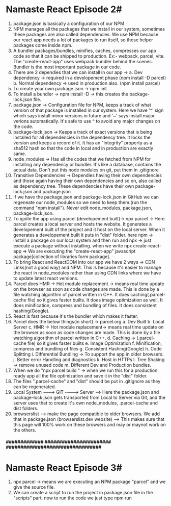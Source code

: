 # Namaste React Episode 2#
1. package.json is basically a configuration of our NPM
2. NPM manages all the packages that we install in our system, sometimes these packages are also called dependencies. We use NPM because our react app needs a lot of packages to run itself, so those helper packages come inside npm.
3. A bundler packages/bundles, minifies, caches, compresses our app code so that it can be shipped to production. Ex:- webpack, parcel, vite. The "create-react-app" uses webpack bundler behind the scenes. Bundler is the most important package in our code. 
4. There are 2 dependies that we can install in our app -> 
    a. Dev dependency -> required in a developement phase (npm install -D parcel)
    b. Normal dependency -> used in production also.   (npm install parcel)
5. To create your own package.json -> npm init
6. To install a bundler -> npm install -D <bundler name> -> this creates the package-lock.json file.
7. package.json -> Configuration file for NPM, keeps a track of what version of that package is installed in our system. 
        Here we have '^' sign which says install minor versions in future and '~' says install major verions automatically. It's safe to use ^ to avoid any major changes on the code.
8. package-lock.json -> Keeps a track of exact versions that is being installed for all dependencies in the dependency tree. It locks the version and keeps a record of it. It has an "integrity" property as a sha512 hash so that the code in local and in production are exactly same. 
9. node_modules -> Has all the codes that we fetched from NPM for installing any dependency or bundler. It's like a database, contains the actual data. Don't put this node modules on git, put them in .gitignore
10. Transitive Dependencies -> Dependies having their own dependencies and those again having their own dependencies and so on, also called as dependency tree. These dependencies have their own package-lock.json and package.json
11. If we have the package.json and package-lock.json in GitHub we can regeneate our node_modules so we need to keep them.(run the command "npm install"). Never edit node_modules, package.json, package-lock.json.
12. To ignite the app using parcel (developement built)-> npx parcel <source file name> -> Here parcel creates a local server and hosts the website. It generates a developement built of the project and it host on the local server. When it generates a developement built it puts in "dist" folder.
    here npm -> install a package on our local system and then run and npx -> just execute a package without installing. 
    when we write npx create-react-app <App Name> => We are executing the "create-react-app" javascript package[collection of libraries form package].
13. To bring React and ReactDOM into our app we have 2 ways -> CDN Links(not a good way) and NPM. This is because it's easier to manage the react in node_modules rather than using CDN links where we have to update latest react versions.
14. Parcel does HMR -> Hot module replacement -> means real time update on the browser as soon as code changes are made. This is done by a file watching algorithm of parcel written in C++. It does caching(.parcel-cache file) so it  gives faster builts. It does image optimization as well. It does minification, compress and bundling of files. It does consistent hashing(Google).
15. React is fast because it's the bundler which makes it faster.
16. Parcel does the below things(in short) -> parcel.org
    a. Dev Built
    b. Local Server
    c. HMR -> Hot module replacement-> means real time update on the browser as soon as code changes are made. This is done by a file watching algorithm of parcel written in C++.
    d. Caching -> (.parcel-cache file) so it  gives faster builts
    e. Image Optimization
    f. Minification, compress and bundling of files
    g. Consistent Hashing(Google)
    h. Code Splitting
    i. Differential Bundling -> To support the app in older browsers.
    j. Better error Handling and diagnostics
    k. Host in HTTPs
    l. Tree Shaking -> remove unused code
    m. Different Dev and Production bundles.
17. When we do "npx parcel build <source file name>" -> when we run this for a production ready app all the file optimization and save it in the "dist" folder.
18. The files ".parcel-cache" and "dist" should be put in .gitignore as they can be regenerated.
19. Local System ---> GIT ----> Server ==> Here the package.json and package-lock.json gets transported from Local to Server via Git, and the server uses that to create it's own node_modules, .parcel-cache and dist folders.
20. browserslist --> make the page compatible to older browsers. We add that in package.json (browserslist.dev website) --> This makes sure that this page will 100% work on these browsers and may or maynot work on the others.

#####  ############# ####################### ################################# ##############################################

# Namaste React Episode 3#

1. npx parcel <source file name> -> means we are executing an NPM package "parcel" and we give the source file.
2. We can create a script to run the project in package.json file in the "scripts" part, now to run the code we just type npm run <script tag>. (Only for "start" tag we can also write "npm start").
3. JSX and React both are different. We can write React without JSX, it's just that JSX makes it easier. JSX is not HTML inside JS, both are different. JSX is an HTML like or XML like syntax. JSX is a different syntax.
4. JSX is not a valid JavaScript syntax, they only understand ECMA script, for browser to understand JSX, parcel does the job behind the scenes. It is transpiled before it goes to JS engine and then JS engine understands the code. Now Parcel doesn't do the transpiling itself, it gives the responsiblity to Babel(it's a package). Basically Babel's job is to convert JSX to React code.
5. Behind the scenes the JSX is converted to React.createElement which then makes a JS object and is rendered in DOM as an HTML element.
    JSX => React.createElement() => React.createElement - JS Object => rendered to an HTML Element. All these are done by Babel.
    "class" attribute in HTML => "className" attribute in JSX. Inside a JSX we can run any JavaScript expression, function inside a {}.
6. For mutiline JSX statements, wrap them under () so that Babel understands where JSX starts and ends. A JSX part in the code is a     React Element. React code is readable because of JSX. 
7. React Components -> Class based Components(Old way) and Functional Components. Component Composition -> Composing or adding one component into other.
8. For Functional components, they are just javascript functions that returns some JSX elemnt. Make sure to start the function name in capital letters. React Element is an object and React Component is a function.
9. A React element is a normal JavaScript variable, so to add that in a React functional component or to add that in another React element we just enclose it inside {}. Now to add a React functional component in another element or a component we just enclose it inside < Component Name />
10. Whatever data comes inside {} JSX won't blindly run it, it will sanitize and see if the data is ok to be processed. JSX Expression must have only one parent element. We can use React.Fragement that is used as an empty tag to wrap up the entire JSX. We can use <> </> in place of React.Fragement. Can we use multiple roots? Can we use a React.Fragement inside another React.Fragement ?

#####  ############# ####################### ################################# ##############################################

# Namaste React Episode 4#

1. Before building any app make sure to plan it first properly and then start coding.
2. React Components are just like JavaScript functions, we can reuse them repeatedly. Never create a component inside another component.
3. To add inline css in react component(within the HTML tags) you need to give them as JS objects {}.
4. React props -> also known as properties. Just like React Functional Components are javascript functions, similarly React props are the arguments of the function. Passing props to a component => passing arguments to a function. Props are just JS objects that wraps all the details. When we have to dynamically pass some data into a component, we pass it as a prop.
5. Config driven UI -> Managing the data how it looks on an UI using data or using configs or big JSON datas that comes from the backend.
6. While using map functions in react make sure to use "key" paramter, and in that never use indexes.

#####  ############# ####################### ################################# ##############################################

# Namaste React Episode 5#
1. The best industry practice is to make seperate files for seperate components and keep all the source code in the "src" folder.
    In that folder there will be a components folder. You can use Js as well as Jsx extenstion, it doesn't matter much.
2. Never keep the hard coded data or the hard coded urls in the component files, make sure you keep them in a seperate folder (utils folder) and in a seperate file(say config.js or constant.js). Since these js files are not a component so the name starts with small letters. All the constant variables should be written in full uppercase.
3. There are 2 different types of import and export. 
    a) Normal export/import => export default <function/variable name> => when we have to export only one file, we cannot write this command twice. While importing these this we can just mention the name. Example:- import CDN_URL from "../Utils/constant";
    b) Named export/import => export const <function/variable name> => here we mention export at the time of declaring the variable, so we can export multipe things at a time. While importing this named export make sure to mention them inside {}. 
    Example:- import {CDN_URL} from "../Utils/constant"; => we can import multiple components together like this.
    We can combine default and named exports in a single file.
4. All these React and other frameworks makes sure that the data layer and the UI layer are in sync, they help in faster DOM manipulation. React makes the DOM operations superfast and efficient.
5. A React HOOK is a normal JS utility function that is prebuilt and is given to us by React, only thing is these functions have some logic written behind the scenes. We need to use named import command to import hooks in our program.
    a) useState() hooks -> it is used to create state variables and maintains the state of our component. The scope of the local state variable is inside the component. Whenever a state variable updates React re-renders the component.
    Whenever a user makes any changes in UI or does any action, the data should be updated. Whenever there is something that changes on the UI we use a local state variable to handle that. useState() is a hook that helps us to manage this state variable across the UI.
    b) useEffet() hooks ->
6. React uses "Reconciliation Algorithm" which is also known as "React fiber"(came up in React version 16). It is used to differentiate one tree from the other and it determines what needs to be changed in UI and what not using a "diff" algorithm. A DOM stands for Document Object Model where Document is the HTML document, Object are the HTML Tags like <h1>, <h2>, <div>.. and the Model is the document structure where we have the HTML tags in the chronological order. React Fiber study material -> https://github.com/acdlite/react-fiber-architecture
7. Virtual DOM -> It is the representation of the actual DOM in the form of a JS object. So there will be an object of existing DOM, once we make any change there is a new object is created, react finds out the difference between these 2 objects and then it actually updates the DOM. React does efficient DOM manipulation and that's why it's fast.
    Example:- A real DOM          A Virtual DOM
            <head>                If you do "console.log(<Body />)" it prints a nested object in the console, that is the Virtual DOM.
                <body>
                    <div>
                    </div>
                </body>
            </head>
8. Diff Algorithm -> It compares and finds the difference between 2 virtual DOMs, updates the actual DOM accordingly on every render cycle. That's how React becomes faster because finding out the difference between two HTML code is tuff but finding out the difference between 2 objects is easier. React doesn't touch the actual DOM much and that's another reason why React is so fast.
9. Whenever there is a change in state variable React will immediately find out the difference between the Virtual DOM and it will re-render/update our component and update the actual DOM. Why not to use indexes as the React key?
10. Incremental rendering -> The ability to split rendering work into chunks and spread it out over multiple frames. React uses "one way data binding".

#####  ############# ####################### ################################# ##############################################

# Namaste React Episode 6#

1. A state is a built-in React object that is used to contain data or information about the component. Say there is a variable in react and on click of a button that variable changes and it shows up in UI. So for that react needs to track the variable so that the data layer is in sync with UI layer. Now React cannot do that on a normal variable and can only track local state variables. So to create and monitor changes on the local state variable we use useState hook. Every component in React maintains a "State", we can put all the variables in this state and everytime we have to create a local variable we use state in it. Never write a useState inside if-else/for-loop and outside functional component.
"useState is a hook that React gives us to create state variables inside a functional component."
2. In useState hook react gives us two things in the form of an array, a state variable and a function to update the state variable. Now whenever this state variable changes react will immediately update the UI. Whenever the state variable changes React re-renders the whole component. Whenever a state variable is updated React re-renders the entire component(Reconciliation).
3. Hooks are just normal JS functions which React gives us to obtain a certain functionality.
4. There are 2 ways to call an API. *Read about microservices and monolith
    a) Load -> Call API -> Render the page
    b) Load -> Show something on the page -> Call API -> Render the page  ==> This is mostly preferred as the page will be available all the time. To use this functionality React gives us access to the most important "useEffect" hook.
5. useEffect() takes in a callback function and that function is called whenever useEffect wants it to be called. This function is called after every component render and component render happens whenever there is a state change or there is any props change. If we don't want to run the useEffect on every re-render we can pass a dependency array to it. If that is not dependent on anything then it will be called just once when the page loads for the first time. It's a hook that React gives us and it's callled after the component renders.
6. When you have a useEffect with a callback function with empty dependency array, it will be called once after first render. Now if the dependency array has something then it will be called once after render and everytime the dependency is rendered. So the flow happens like this ==> First the page is rendered => the initial data is rendered => then the page loads with final data. We can return a function in useEffect hook mainly whenever we want to unmount the component.

#####  ############# ####################### ################################# ##############################################

# Namaste React Episode 7#

1. In useEffect if there is no dependency array mentioned (apart from a blank array) it will be called after each and every render. If a blank array is kept then it means there is no dependency and it will be called only after the first render.
2. createBrowserRouter => function that we get from "react-router-dom" that helps us to create routing. It takes some configuration in the form of an array and each path is an object having these 2 parameters.
    a) path => denotes the path
    b) element => denotes which component will be loaded for the particular path.
    Note:- Create the router below the component as everything runs in a sequence.
3. RouterProvider => component that we get from "react-router-dom" that helps us to provide he routing to our app. It passes it like a prop.
4. React Router DOM gives us a hook "useRouteError" which gives us an error object, it gives us an information on what type of error we have and we can display this on our page to show what kind of error we have.
5. The problem with anchor tag is that it refreshes the entire page. React pages are SPA (Single Page Applications), they don't make a network call when we change pages. To avoid this "react-router-dom" gives us a "Link", used exactly like our anchor tag(replace "href" with "to"). Behind the scenes Link tag uses and anchor tag only.
6. There are 2 types of routing => 
    a) Client side routing => When we click on a page it goes to another page without making a network call, we just load a different component.
    b) Server side routing => Way by which all our pages come from the server.
7. We can create multiple children of our Route. "React-router-dom" gives us access to "Outlet" component to create nested routes and this will be filled by the children configuration. It's a place where we an fill our children configs.
8. "React-router-dom" gives us access to a hook called as "useParams" which reads the dynamic url and takes the "id" from the browser. The best thing about creating more and more components is that it makes the code "modular", "reusable", "cleaner", "maintainable", "testable". There is also something called as "useSearchParams()" hook which is used when the id is attached with something else in browser[Ex:- youtube video id has "/watch?v=" with it so we can't use useParams hook here]. Read about => URLSearchParams.

#####  ############# ####################### ################################# ##############################################

# Namaste React Episode 8#

1. React initially started with class based components, the most important part of class based component is the render() method. Just like in functional components return a JSX here similarly here render method returns a JSX.
2. The "props" in functional component is replaced by "this.props" in class based components. A "constructor" is a method that is called automatically during the creation of an object from the class. The constructor for a React component is called before it is mounted. When implementing the constructor for a React.Component subclass, we should call super(props) before any other statement. Otherwise, this.props will be undefined in the constructor, which can lead to bugs.
3. Constructor is something that is used for initialization and it is a place where the state variables are created. Whenever we load a class a constructor is called first. In class based components all the state variables are created as a part of the same object.
4. In class based components first the constructor is called then the class is rendered and then componentDidMount() is called.
    constructor() ==> Render() ==> componentDidMount(). So the best place to make an API call in class based component is componentDidMount().
5. Reason why constructor() is called first because its the place where things are initialized first. Whenever React renders it does it in 2 phases
    a) Render Phase => It includes render() and constructor(). This is the phase where the DOM is updated.
    b) Commit Phase => It includes componentDidMount(). This is the phase where React is actually modifying the DOM and then calls componentDidMount().
6. Because the Commit Phase takes time(because API call takes time) so React tries to complete the render phase first for all the child components before starting the commit phase. When the commit phase starts and there are 2 children and 1 parent then react will complete the commit for the first, then second and then parent. So the chronology is as follows:-
    Parent Constructor => Parent Render => First child constructor => First child render => Second child constructor => second child render => first child componentDidMount() => second child componentDidMount() => Parent componentDidMount().
7. componentDidMount can be made async but useEffect can't be, why??? || find the purpose of constructor(props) and super(props)
8. When there is an API call or any state changes in componentDidMount() phase the component re-renders and updates which called the componentDidUpdate() phase. Basically after first render componentDidMount() is called and after next every re-render componentDidUpdate is called. componentWillUnount() will be called when the component is unmounted from the DOM tree, basically when we move to someother page leaving the current page.

#####  ############# ####################### ################################# ##############################################

# Namaste React Episode 9#
1. We build functions in JS so that we can wrap up a small logic into a function and to benefit from these 3 things -> 
    a) Modularity => breaking down code into meaningful pieces
    b) Readability c) Reusability
2. Difference between hook and a functional component -> functional component returns a JSX whereas hooks returns a JS/array/value.
3. Window: online event => an event listener, when you go online the browser detects it. Clear event listeners once you go out of the component else browser will keep on storing it. This can be done in unmounting part of useEffect.
4. In large scale production ready apps we cant ask the bundler to have just one index.js file. This is the reason we do Chunking/Code Splitting/Dynamic Bundling/Lazy Loading/On demand loading. All of these are same concepts. Bundling is good but to a certain limit, till the time it's logical.
5. To do lazy loading we do that inside the lazy() function which comes from React Library as a named import. When we load the component on demand loading react tries to suspend it upon rendering because the code is not there. To solve this we use "Suspense", which takes care of the suspending part automatically.
6. Suspense takes a prop known as "fallback" which loads the shimmer unless the actual page is loaded. NEVER dynamically load/lazy load components inside another component because this will be lazy loaded after every render cycle which is not preferred. Always lazy load on the top where you are importing.

#####  ############# ####################### ################################# ##############################################

# Namaste React Episode 10#

1. scss -> mordern way of writing css, at the end scss is converted to css. There are different ways to add a css file(know pros and cons  of all of these)
        a) A normal css file.           b) An scss file.            c)Inline css -> it takes a js object in the html tag itself
        d) Using Component or UI libraries like Material UI, Base UI, Ant, Chakra   e) Styled components
    In this we will be using Tailwind CSS. PostCSS -> Tool for transforming CSS to JavaScript.
2. .postcssrc file tells the bundler that while it is building up a developement or a production build, we will be using tailwind so compile our tailwind. We use square bracket notation => w-[200px] to give exact dimentions. Tailwind creates a dynamic class for us in this case.
3. Pros of tailwind -> a) Easy to debug  b) Less code is shipped so bundle size is small    c) No duplicate CSS so time taken is less
        d) Gives more control and is more customisable  e) Everything is done inside our JS file so easy to manage code
    Cons of tailwind -> a) High initial learning curve so for new developers it may take time to grasp it.
                        b) Compromises code readability as the classnames are very big




#####  ############# ####################### ################################# ##############################################

# Namaste React Episode 11#

1. If there is a component and we want to use a local variable within the component that's called a "State" and to pass data from one component to the other we use props. Props are local state for the parent.
2. Prop  Drilling -> Passing down of props down the component tree. We cannot change the state of another sibbling from the same component. In such cases we give control of the state of all the sibblings to the parent, this is called "Lifting the state up".
3. Redux store, React context are a shared store for the entire app from where the state variables can be used across multiple components without undergoing prop drilling. Basically we need a piece of data to be accessible anywhere in our app.
4. createContext() is a function that takes data which will be accessed all across our application. Props and other things are tied to a component which is not the case with React Context. In context.provider we can overide the default value with a state variable (using a prop called "value") that can be modified. It can modify the context for a smaller portion of my app. If any component is outside the context.provider that will have the default value, only the ones inside the provider will have the updated value. The major advantage of context is "Prop Drilling".
5. How to manage more than 1 context? Can a context come inside another context? Can we have multiple nested context?
6. Any component in our app can access the "Context" and any component can modify this context in our app. The best thing about Context is that it is not tied to any component, it stays independent outside the app. Context is like a "useState" for the entire application.
In class based components we use <Context.Consumer></Context.Consumer> to access the context.


#####  ############# ####################### ################################# ##############################################

# Namaste React Episode 12#

1. Redux is also like context where we can have a centralised storage of data, but the difference is it is used only in Large Scale Applications. For small scale applications using context is enough.
2. Redux store is like a big object which have different sections and those are small pieces and all the components in the app will be able to access this store. On the other hand, state variable is restricted to that particular component and props help in passing data between the components.
3. Redux and context helps in accessig data globally, only difference is we can have multiple context but only one redux store. Redux and React are completely different and should not be combined together.
4. We create logical seperation into our store => slices of our store(Ex:- User slice, authentication slice, theme slice, cart slice)
    Basically a slice is a small portion of our store, so all these slices are small parts of our store.
5. In Redux components cannot directly update the store, instead they have to "Dispatch an Action". The action will call a normal JS function and this function will be modifying the cart(This function is called as a Reducer). In case of large applications we don't want random components to modify our store so that is why we make changes via "Action object" so that we can keep a track of each and everything.
 * So ==> we click a button in a React component ==> it dispatches an action ==> it calls a Reducer function ==> it updates the slice of our redux store. * [This is to write in the Redux store]
6. To read the cart in redux store we need to call the "Selector" and this selector will give us the information from the cart that will update the React component. [This is to read from the Redux store] The selector is a hook (useSelector) at the end of the day and which again means thats a JS function. When we use a selector it's also known as "Subscribing to the store" which means reading from the store.
It means that it is sync with the store so whenever the store modifies it will automatically modify the react component and the UI.
7. We install 2 libraries to have the redux in our app.
    i) npm i @reduxjs/toolkit  ==> This is the core of Redux.
    ii) npm i react-redux  ==> This is the bridge between React and Redux.
8. We need to give a provider to provide the store to the React application, we can provide the store to the entire app or some selective components based on our requirement.
9. The Reducer function takes in 2 things -> the initial state and the action payload(This is the place where we will get the items to be added to the cart or "The data which is comming in"). These functions take a state and directly modify it, they don't return anything.
10. 
/**
 * Steps in configuring a redux store:-
 * Create a store => configureStore API from "@reduxjs/toolkit
 *
 * Provide the store to the app in App.js=> Provider API from "react-redux" and used the key "store" and gave access of the store to the app.
 *
 * created a Slice using createSlice API from "@reduxjs/toolkit
 * In create slice we need the below things in the form of an object:-
 *      - name :
 *      - Initial State :
 *          - Items(array) :
 *      - Reducers : {(Its an object having the below things)
 *          - Action Name : Reducer function(Which takes in initial state and action payload) =>{ This function won't return anything }
 *                  }
 *        Export the actions as below
 *          export const {<Action names>} = <Slice Name>.actions
 *
 *        Export the reducers BUT as a "<Slice Name>.reducer" format (Here it will combine all of them to a single reducer)
 *
 *
 *  Now we put the slice in store in the below format in reducer object. Here all the slice created will be added here.
 *       reducer : {
 *                   <Name> : <Slice Name>
 *                  }
 *  
 *   To check if the redux is working fine on our app properly or not check the "Chrome Redux Dev Tools extension"
 */

11. Using useSelector if we subscribe to the entire store then everytime my store changes it will re-render the component, which is a very bad performance issue. Instead we subscribe to the "items in that particular slice of the store" for best performance. To dispatch an action we use useDispatch hook that comes from "react-redux".
12. Read about => Redux documentation, thunks, middleware, early return coding pattern, axios.


#####  ############# ####################### ################################# ##############################################

# Namaste React Episode 13#

1. Reason to do testing in our app ==> There are lot of developers working on 100's of components on a large scale application so adding a new piece of code or making any changes may impact the existing code, so testing the code gives us confidence that we are not breaking the existing code. [Read about "Test Driven Developement" => Basically means writing test cases even before writing the code ] Test Driven Developement is a very good process as it ensures a very good quality of code but it's not preferred by companies as that makes the developement proces very very slow.

2. Different Types of testing:-
    a) Manual Testing => A person tries to do random tests on the code to see if that breaks or not.
    b) Automated Testing => A code testing a code. Ex:- Selenium, 
    c) End 2 End(E2E) testing => It simulates a flow where the entire flow and entire journey of a user on the app is being tested. Ex:- Cyprus. This part is being offloaded to the QA team in many cases where they use a "headless browser". Basically these processes replace the manual testing with a code.
    d) Unit Testing => Core job of developers where they test small unites in the code.
    e) Integration Testing => Testing the integration between the components

3. Jest -> Delightful JS testing framework and React Testing Library uses jest behind the scenes. React Testing Library makes the testing in react very efficient. A convention to write test file names => <filename>.test.js

Steps for testing:- 

/**
 * 
 * Install React Testing Library.  => npm install --save-dev @testing-library/react
 * Install Jest   => npm i -D jest
 * Configure Jest => Create a Jest.config file => npx jest --init => Remember we use jsdom(browser-like) environment for it. Also use   "babel" instrument code for coverage.
 * After all the configuration we can directly run our tests as "npm run test" => test command is already configured as "jest" by parcel in package.json.
 * After Jest version 28 "jest-environment-jsdom" is no longer shipped by default, so now we need to install it separately. => npm i -D jest-environment-jsdom.
 * After running npm run test => jest will try to find out the test cases in our entire file. Ex:- "**/__tests__/**/*.[jt]s?(x), **/?(*.)+(spec|test).[tj]s?(x)" => this means jest is looking for "__tests__" folder and in that it's looking for "spec.js/spec.ts/test.js/test.ts" type of folders.
 * Now we create our first test file. Remember whatever files we put insie "__tests__" folder jest will consider all of them as testing files.
 * Configure jest bable config as JS files don't understand the "import" statements or any other ES6 statements. Jest needs some Babel packages for this. Now babel will make Jest understand that there is something called as ES6 statements and helps it to understand that.
            => npm install --save-dev babel-jest @babel/core @babel/preset-env
 * Now create a babel.config.js and configure the below one. We can also put this code in ".babelrc" file which was originally created to remove the console.log() for the end user by writing some configs. Both babel.config.js and .babelrc are valid ways to do so.
                module.exports = {
                            presets: [['@babel/preset-env', {targets: {node: 'current'}}]],
                                };
 * Now the above code will throw an error on ".babelrc" file as that file accepts only JSON, so convert everything into "" and remove the "module.exports" part. [JSON and JS objects are not same]
 * Wrote and ran test cases, gitignored the coverage folder.
 * Wrote unit test cases for header and see what we can expect when we load the header. So test cases will be
        a) See if the logo loads        b) Cart items should be 0        c) Status should be online.
 * Add a configuration to the "presets" part in ".babelrc" file as mentioned below to make jest understand the JSX part ot JSX statements of React. Also install => npm i -D @babel/preset-react
                        ["@babel/preset-react", {"runtime": "automatic"}]
        To write render() inside the testing file the syntax is => const <Variable Name> = render(<Component Name />)
    The Variable Name returns a Vitual DOM object if we log inside the console. 
 * Create Mocks as jsdom doesn't understand a png image. Since jsdom doesn't have the redux so then we wrap the react component inside a provider(which will be imported from react-redux). In jest.config.js have a "moduleNameMapper: {}" which tells that all the .png files that we have take it from the dummy image. The format to do this is mentioned below.
            moduleNameMapper: {
    "\\.(png|jpg|svg)$" : "../Mocks/dummyLogo.js"  //Here we are mapping all the .png/.jpg/.svg files with the dummyLogo.js
   },
 * The jsdom doesn't understand Link and routing or from where the routing is comming from so we need to give it router as well. So in place of "createBrowserRouter" [because jsdom is not a Browser] we use "StaticRouter" imported from "react-router-dom/server". This router can work without browser. Also we have to import a "Provider" from react-redux and provide our store inside it for jsdom to unserstand.
 * We need to mock our API call because jsdom doesn't understand fetch() as that is provided to us by the browser. The jsdom doesn't have network access and cannot make network calls. So for that we use "global.fetch" and a dummy function called "jest.fn()" given to us by jest. The syntax is => **More details on point no 11.
    global.fetch = jest.fn(()=>{
        return Promise.resolve(
        {
        json: ()=> {return Promise.resolve(<Pass the data that you have to mock>)}  //Like this we create our own dummy fetch to fake..
        }                                                                   // ..the network call and attached that to a global object
    )
})
        Now our code will automatically undertand what is happening inside our fetch
 * expect(<Variable Name>).toBeInTheDocument() //This checks that Shimmer is actually there in the component or not.
    toBeInTheDocument() comes from @testing-library/jest-dom => npm i -D @testing-library/jest-dom
 * waitFor() => Is a function given to us by React Testing Library to wait for sometime untill I get the component or the portion on the screen loaded. Ex:-
                await waitFor(() =>  [Make sure the corresponding test function has async written]
                expect(screen.getByTestId("search-btn"))
 * To Moch typing something on the search bar we fire an event[fireEvent] given to us by react-testing library.
 * 
 * 
 * 
 */

 4. The "test()" function takes in 2 arguments => a) Name of the test  b) Callback function which will have the code that the test case will execute. Every test case should have an expect() function or an expectation inside it, also called as assertion.
        EX:- test("<Name of the test we are doing>", ()=>{
            expect(<Write the function to be tested>).toBe(<Expected result>)
        })
 5. Find the difference between JSON and JS object. Read about "jest babel config", "jsdom".
 6. During testing we don't run the app on the browser, we run the test on seperate environment called "jsdom". Say we are testing the "Header" component and assume jsdom to be a small machine. So in that small machine we will load the header using a render function that comes from React Testing Library. The "Coverage" folder gives us the coverage report, basically it tells us how many test cases we have written, how much code we have covered and we need to put this folder in .gitignore.
 7. Jsdom is a container that doesn't have any root(Like we create a root element while trying to load the component in browser) so here we use a special render() provided to us by React Testing Library. It also doesn't understand JSX so we install @babel/preset-react.
 8. Jsdom tries to read png images as a javascript statement and throws and error. In React testing whenever jest doesn't understand something and the testing breaks we create a "mock" out of it. In this case we will create a dummy image for us. This Dummy image will be a JS file as the jsdom understands only that.
 9. Here to help us jest comes into play, so in jest.config.js have a "moduleNameMapper: {}" which tells that all the .png files that we have take it from the dummy image. The format to do this is mentioned below.
            moduleNameMapper: {
    "\\.(png|jpg|svg)$" : "../Mocks/dummyLogo.js"  //Here we are mapping all the .png/.jpg/.svg files with the dummyLogo.js
   },
10. To differentiate one HTML tag of the React component with the other during the React testing we use "data-testid" for running in jsdom unlike using "id" in the case of a browser. 
11. fetch() is provided by browser for making network calls and it returns a promise in the form of a readable stream and we convert that readable stream into json and this json is again returns us a Promise.
12. In package.json in "scripts" part if we mention => "watch-test": "jest --watch" it creates a Hot Module Reloading(HMR) for testing so dont have to run "npm run test" repeatedly. So we need to run => npm run watch-test.


#####  ############# ####################### ################################# ##############################################

# Namaste React Episode 14#

1. Topics that were asked in machine coding rounds of interviews:-
        a) Todo List       b) Fetch data from API   c) Forms    d) Quiz App    e) Nested Filters    f) Carousels    g) Hooks
        h) API Call Data    i) searching, sorting   j) Infinite scroll      k) Higher Order Components      l) E-commerse website
        m) Counter App      n) Debouncing       o) Tik Tac Toe      p) N level nested comments      q) Promises chaining        r) Design the given layout in HTML CSS(Ex:- Wall Clock)          s) Scopes and Closures     t) Caching
    For JS these topics are very very important:-
        a) setTimeout -> calculte the output        b) Closures -> explain with an example or calculate the output
        c) Debounce vs Throttle => Either code the output or explain the difference
        d) "this" keyword        e) Explain the difference between Angular, React and Vue frameworks.

2. The most crucial part of this machine coding interview is managing the time and also when the interviewer is watching us, so to be good at interviews we need to => Practice a lot(before the interview) AND Planning well(during the interview). So the first thing we need to do in the machine coding round is "To clear out all the questions before starting the code."
\\\\\\\\\\\\\\\\\\\\\\ Requirement Clarification \\\\\\\\\\\\\\\\\\\\\\
    a) What features we need to develop?
    b) Tech Stack -> Tell the interviewer that we will use tailwind CSS for styling, JavaScript, Redux or Context API or something else and justify all the tech stacks that you are using. Incase the app has forms the we will use FORMIK libraries. For routing we will be using react-router-dom. Mention the bundler we are using, the testing libraries we will be using. So in short the below things:-
            i) Styling -> Tailwind CSS
            ii) Data Management Library -> Redux/Context API
            iii)Forms -> Formik
            iv)Routing -> React-router-dom
            v)Bundler -> Parcel/Webpack
            vi)Testing Library -> react-testing-library/jest
        **Don't spend more than 5 mins on the above discussion**
3. The next 5mins we need to spend on planning or making a very low level design, how we will structure our components and how our data will flow, how we will use data and ui level. Remember -> "The more planning" => "The better code"
4. Search why reportWebVitals.js , <React.StrictMode> is used in create-react-app.
5. While writing a code for a list of items => do for one item => after that works fine [do console.log() to check] => Iterate that for rest of the items using map => This makes debugging easier. While using APIs if the data doesn't come the try doing an early return empty check and check first.
6. Higher Order Component => A function that takes in a component and returns another component. Takes an existing component and modifies it a little.


#####  ############# ####################### ################################# ##############################################

# Namaste React Episode 15#

1. Debouncing => In search bar when we type something very fast it skips some of the events because making an API call on each key stroke is useless. When we type slow it makes an API call on each and every key stroke. Basically if the user types very fast he doesn't need any intermediate suggestions so it's useless to call an API on each key stroke. It makes a huge difference in API calls on large applications where thousands of people are searching things every second. So for example
---> Debouncing with 200ms means => if difference between 2 key strokes is < 200ms ==> Decline the API call, and if difference > 200ms ==> make the API call.
2. Here when we run the debouncing using a setTimeout inside useEffect hook with a dependency, everytime the dependency updates a new timer is created, so we need to make sure to close the previous timer. Ex:-

    useEffect(() => {
    //Make an API call after every key press but if the difference between 2 keypress is less than 200ms then decline the API call
    const timer = setTimeout(() => getSearchSuggestions(), 200);

    return () => {              //Generally after everytime the "searchQuery" updates it should call the useEffect hook and run the setTimeout function, but then 
      clearTimeout(timer);      //everytime there will be a fresh timer of 200ms generated after every change of "searchQuery". So we make sure to clear the prev.
    };                          //timer after evert change of the "searchQuery".
    }, [searchQuery]);

    const getSearchSuggestions = async () => {
    const data = await fetch(YOUTUBE_SEARCH_API + searchQuery);
    const json = await data.json();
    console.log(json[0]);
    };

    So the process goes like this ==>
    * keypress => i
    * render the component and triggers the reconciliation process
    * useEffect() is called
    * start the timer => make api call after 200ms

    * keypress => ip [Here p is pressed before 200ms]
    * destroys/unmounts the component [calls the return method of the useEffect and clears the previous 200ms timer]
    * re-render the component and triggers the reconciliation process again
    * useEffect() is called again
    * New timer of 200ms is setup
    * 
    * If the keypress is done after 200ms the it will automatically make the API call. In every keypress the return function tries to clear the timer, but if the  next keypress is called after 200ms then the previous timer has already expired so there will be nothing to clear. Only when the keystrokes are done before 200ms then the return function will keep on clearing the preious running timers.


#####  ############# ####################### ################################# ##############################################

# Namaste React Episode 16#

1. Read about -> pagination, infinite scroll, socket programming, web socket, rendering, observables, web rtc [in terms of relevance live chat >>>  infinite scroll  >>>>  pagination]
2. There are 2 types of applications :- 
        a) Applications which have live streaming => There is always something that keeps rapidly changing on the page, we need to fetch data again and again, also called as "near real time data".
        b) Applications without live streaming
Challenges of a live chat => a) To get data live    b) Constantly update the UI    c) Make sure that the page doesn't freeze even if constantly chats are coming in.
The first problem is to get the data in the data layer and the second one is to update the UI simultaneously.
3. There are 2 ways we can handle the live data in the applications with live streaming => 
        a) Using Web Sockets => It's a 2 way connection established, it's like a handshake between the server and UI, so we can quickly send data from the either side, like a bi-directional live data, so now we can immediately send data from both sides without any regular intervals(data can come in anytime).        [UI <==> Server]. Ex:- Applications like Zerodha, WhatsApp, Slack, Discord [basically all time critical apps or applications where we can see timestamps]
        b) API Polling => The data flows from server to UI after a regular interval, it's one directional. Ex:- Applications like Gmail, Crickbuzz.
4. useMemo => Hook increases the performance of our app. 
                useMemo(<Function whose result is to be memoised>, <Dependencies>)
                Here useMemo memoises the result of the function on every re-render "except" when the <Dependencies> change.
        Example:- useMemo(getData(), [text]) => This means memoise the value of getData() on every re-render, except when the value of "text" changes.
    useCallback is same as useMemo but the difference is it memoises the function defination between re-renders.
5. useRef => Hook used to keep some data of our component that we don't want to re-render. We can use a local variable but and get they updated behind the scenes but doesn't get rendered. But if we use state variable that wll re-render, so here useRef avoids the re-render of the state variable. Another important point is when a component re-renders the value of local variables get refreshed to the initial value again whereas the value of state variables stay intact. 
Now say we need to persist the value of the local variable during re-renders and don't want them to change, this is where we use useRef hook so that React keeps a track of it. Now useRef doesn't return a value, it returns an object with a current value hard coded inside it. Ex:=>
        const ref = useRef(0)  ====> This will return ref variable like this --- ref = {current: 0}
        To update it we can diretly write like this => ref.current = ref.current+1
    Ref never re-renders the component.


#####  ############# ####################### ################################# ##############################################

# Namaste React Notes#

1.     Why is React called a library? Why not a framework?🤔
-       A Library is one that can be applied to our existing code wherever we need it, whereas a Framework is a template that builds the whole software. The developer’s code is just plugged in by the framework at some places as needed.
-       React is a JS Library, not a full-fledged Framework. It can work independently in a small portion of our page like a navbar or header without affecting the rest of the code. It works only in that portion of the page which has been defined as the root element of React.

2.     The fundamental philosophy of React in web apps?😎
-         “Efficiently manipulate the DOM using JS”
-         “Rather, if you want to do anything on the webpage, do it using JavaScript”

3.     Is create-react-app the only way to configure our project with React?
-       Create-react-app is not the only way! React CDN is another way to inject React in our code. But it is important to note that CDN is not the best way, still we should be aware of it.

4.     Significance of cross-origin attribute of script tag?💫
-       Well, whenever we want to load some resources (JS files, css, image etc) from a server other than our origin server, we need to use this attribute.
-       Cross-origin with a <script> element allows the browser to execute the js file without the exchange of user-credentials.

5.     Why 2 separate packages – react and reactDOM?👀
-       Because ‘react’ package gives the core React code that is needed to run React anywhere, while ‘reactDOM’ is useful for DOM operations in a web app ie. it is specific to the browser only.
-       React does not just build web apps, but also mobile and desktop apps, so the separation of core ‘react’ from ‘reactDOM’ makes a lot of sense, since we don’t need ‘reactDOM’ in all these platforms.

6.      What is React and how is it different from other frameworks?
        React is a library and it has it's own beliefs like mentioned below:-
        i) Virtual DOM -> React utilizes a virtual DOM and in-memory representation of the actual browser DOM. When the state of a component changes React creates a new Virtual DOM representation and compares it with the previous one.
        ii) View Oriented -> React is view oriented, and is primarily concerned with the view layer of the application. It provides a declarative way to build UI components and manages the rendering of those components effeciently.
        iii)Unidirectional -> React follows a unidirectional data flow, where data flows from parent to child components. This promotes a predictble and easier to manage data flow and helps in debugging and understanding the application state.
        iv) Component based -> React encourages component based architechture where UI are broken down into modular and reusable components, components can be composed and nested to create complex UI structures.

7.      What is the purpose of React's Virtual DOM?
8.      How does React handle updates and rendering? [React Reconciliation, Diffing Algorithm]
9.      How does data flow and what are "props" and "state"?
        [Props are read only and state is an internal parameter]